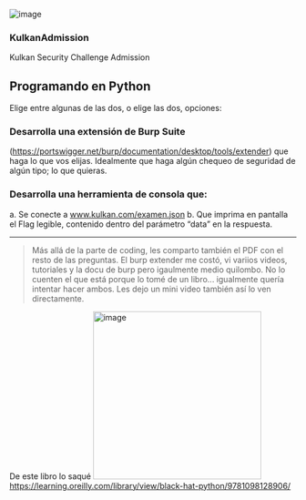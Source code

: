 ![image](https://user-images.githubusercontent.com/62352124/179328438-d125b57c-e96b-4830-8c9d-63f4c04b5af5.png)

### KulkanAdmission
Kulkan Security Challenge Admission

## Programando en Python
Elige entre algunas de las dos, o elige las dos, opciones:
### Desarrolla una extensión de Burp Suite
(https://portswigger.net/burp/documentation/desktop/tools/extender) que haga lo que vos elijas.
Idealmente que haga algún chequeo de seguridad de algún tipo; lo que quieras.
### Desarrolla una herramienta de consola que:
a. Se conecte a www.kulkan.com/examen.json
b. Que imprima en pantalla el Flag legible, contenido dentro del parámetro “data” en la respuesta.


---
> Más allá de la parte de coding, les comparto también el PDF con el resto de las preguntas. El burp extender me costó, vi variios videos, tutoriales y la docu de burp pero igaulmente medio quilombo. No lo cuenten el que está porque lo tomé de un libro... igualmente quería intentar hacer ambos. 
Les dejo un mini video también así lo ven directamente.

De este libro lo saqué
<img width="295" alt="image" src="https://user-images.githubusercontent.com/62352124/179425336-2b0e4d82-bddf-497d-8d1f-a91f94953b93.png">
https://learning.oreilly.com/library/view/black-hat-python/9781098128906/

